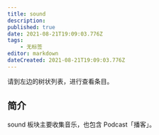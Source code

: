 ```yaml
---
title: sound
description: 
published: true
date: 2021-08-21T19:09:03.776Z
tags:
    - 无标签
editor: markdown
dateCreated: 2021-08-21T19:09:03.776Z
---
```


请到左边的树状列表，进行查看条目。

## 简介

sound 板块主要收集音乐，也包含 Podcast「播客」。
